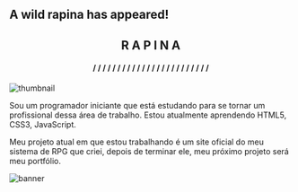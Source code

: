 ## A wild rapina has appeared!
<h2 align="center">R A P I N A</h2>

<h4 align="center">/ / / / / / / / / / / / / / / / / / / / / / / /</h4>

![thumbnail](https://github.com/rapinadescolado/rapinadescolado/assets/163008675/848f7ed3-9d44-4e4b-871b-fba8ff7a76b3)

<p>Sou um programador iniciante que está estudando para se tornar um profissional dessa área de trabalho. Estou atualmente aprendendo HTML5, CSS3, JavaScript.</p>

<p>Meu projeto atual em que estou trabalhando é um site oficial do meu sistema de RPG que criei, depois de terminar ele, meu próximo projeto será meu portfólio.</p>

![banner](https://github.com/rapinadescolado/rapinadescolado/assets/163008675/4bee25d9-2780-4c86-b5f0-7cf16bb026e9)
